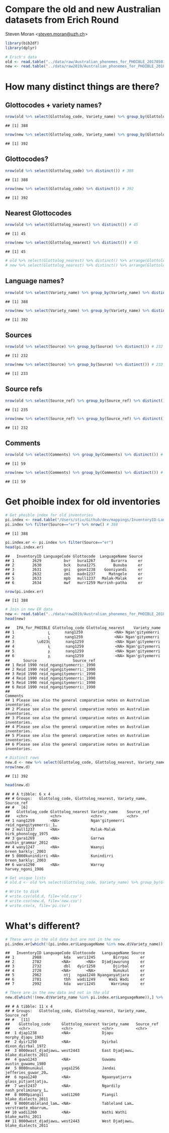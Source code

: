 Compare the old and new Australian datasets from Erich Round
================
Steven Moran &lt;<steven.moran@uzh.ch>&gt;

``` r
library(bib2df)
library(dplyr)
```

``` r
# Erich's data
old <- read.table("../data/raw/Australian_phonemes_for_PHOIBLE_20170501.txt", sep="\t", quote="\"", header=T, na.strings=c("","NA"), stringsAsFactors = FALSE)
new <- read.table("../data/raw2019/Australian_phonemes_for_PHOIBLE_20180114.tsv", sep="\t", quote="\"", header=T, na.strings=c("","NA"), stringsAsFactors = FALSE)
```

How many distinct things are there?
===================================

Glottocodes + variety names?
----------------------------

``` r
nrow(old %>% select(Glottolog_code, Variety_name) %>% group_by(Glottolog_code, Variety_name) %>% distinct()) # 388
```

    ## [1] 388

``` r
nrow(new %>% select(Glottolog_code, Variety_name) %>% group_by(Glottolog_code, Variety_name) %>% distinct()) # 392
```

    ## [1] 392

Glottocodes?
------------

``` r
nrow(old %>% select(Glottolog_code) %>% distinct()) # 388
```

    ## [1] 388

``` r
nrow(new %>% select(Glottolog_code) %>% distinct()) # 392
```

    ## [1] 392

Nearest Glottocodes
-------------------

``` r
nrow(old %>% select(Glottolog_nearest) %>% distinct()) # 45
```

    ## [1] 45

``` r
nrow(new %>% select(Glottolog_nearest) %>% distinct()) # 45
```

    ## [1] 45

``` r
# old %>% select(Glottolog_nearest) %>% distinct() %>% arrange(Glottolog_nearest)
# new %>% select(Glottolog_nearest) %>% distinct() %>% arrange(Glottolog_nearest)
```

Language names?
---------------

``` r
nrow(old %>% select(Variety_name) %>% group_by(Variety_name) %>% distinct()) # 388
```

    ## [1] 388

``` r
nrow(new %>% select(Variety_name) %>% group_by(Variety_name) %>% distinct()) # 392
```

    ## [1] 392

Sources
-------

``` r
nrow(old %>% select(Source) %>% group_by(Source) %>% distinct()) # 232
```

    ## [1] 232

``` r
nrow(new %>% select(Source) %>% group_by(Source) %>% distinct()) # 233
```

    ## [1] 233

Source refs
-----------

``` r
nrow(old %>% select(Source_ref) %>% group_by(Source_ref) %>% distinct()) # 235
```

    ## [1] 235

``` r
nrow(new %>% select(Source_ref) %>% group_by(Source_ref) %>% distinct()) # 232
```

    ## [1] 232

Comments
--------

``` r
nrow(old %>% select(Comments) %>% group_by(Comments) %>% distinct()) # 59
```

    ## [1] 59

``` r
nrow(new %>% select(Comments) %>% group_by(Comments) %>% distinct()) # 59
```

    ## [1] 59

Get phoible index for old inventories
=====================================

``` r
# Get phoible index for old inventories
pi.index <- read.table("/Users/stiv/Github/dev/mappings/InventoryID-LanguageCodes.tsv", sep="\t", quote="\"", header=T, na.strings=c("","NA"), stringsAsFactors = FALSE)
pi.index %>% filter(Source=="er") %>% nrow() # 388
```

    ## [1] 388

``` r
pi.index.er <- pi.index %>% filter(Source=="er")
head(pi.index.er)
```

    ##   InventoryID LanguageCode Glottocode  LanguageName Source
    ## 1        2629          bvr   bura1267       Burarra     er
    ## 2        2630          bck   buna1275        Bunuba     er
    ## 3        2631          gni   goon1238    Gooniyandi     er
    ## 4        2632          zml   madn1237      Matngele     er
    ## 5        2633          mpb   mull1237   Malak-Malak     er
    ## 6        2634          mwf   murr1259 Murrinh-patha     er

``` r
nrow(pi.index.er)
```

    ## [1] 388

``` r
# Join in new ER data
new <- read.table("../data/raw2019/Australian_phonemes_for_PHOIBLE_20180114.tsv", sep="\t", quote="\"", header=T, na.strings=c("","NA"), stringsAsFactors = FALSE)
head(new)
```

    ##   IPA_for_PHOIBLE Glottolog_code Glottolog_nearest    Variety_name
    ## 1               t̺͉       nang1259              <NA> Ngan'gityemerri
    ## 2               t̺͈       nang1259              <NA> Ngan'gityemerri
    ## 3          \u0236͈       nang1259              <NA> Ngan'gityemerri
    ## 4               k͈       nang1259              <NA> Ngan'gityemerri
    ## 5               p͉       nang1259              <NA> Ngan'gityemerri
    ## 6               p͈       nang1259              <NA> Ngan'gityemerri
    ##      Source                Source_ref
    ## 1 Reid 1990 reid_ngangityemerri:_1990
    ## 2 Reid 1990 reid_ngangityemerri:_1990
    ## 3 Reid 1990 reid_ngangityemerri:_1990
    ## 4 Reid 1990 reid_ngangityemerri:_1990
    ## 5 Reid 1990 reid_ngangityemerri:_1990
    ## 6 Reid 1990 reid_ngangityemerri:_1990
    ##                                                                   Comments
    ## 1 Please see also the general comparative notes on Australian inventories.
    ## 2 Please see also the general comparative notes on Australian inventories.
    ## 3 Please see also the general comparative notes on Australian inventories.
    ## 4 Please see also the general comparative notes on Australian inventories.
    ## 5 Please see also the general comparative notes on Australian inventories.
    ## 6 Please see also the general comparative notes on Australian inventories.

``` r
# Distinct rows
new.d <- new %>% select(Glottolog_code, Glottolog_nearest, Variety_name, Source_ref) %>% group_by(Glottolog_code, Glottolog_nearest, Variety_name, Source_ref) %>% distinct()
nrow(new.d)
```

    ## [1] 392

``` r
head(new.d)
```

    ## # A tibble: 6 x 4
    ## # Groups:   Glottolog_code, Glottolog_nearest, Variety_name, Source_ref
    ## #   [6]
    ##   Glottolog_code Glottolog_nearest Variety_name    Source_ref             
    ##   <chr>          <chr>             <chr>           <chr>                  
    ## 1 nang1259       <NA>              Ngan'gityemerri reid_ngangityemerri:_1…
    ## 2 mull1237       <NA>              Malak-Malak     birk_phonology_1975    
    ## 3 gara1269       <NA>              Garrwa          mushin_grammar_2012    
    ## 4 wany1247       <NA>              Waanyi          breen_barkly:_2003     
    ## 5 0000kunindirri <NA>              Kunindirri      breen_barkly:_2003     
    ## 6 wara1290       <NA>              Warray          harvey_ngoni_1986

``` r
# Get unique lists
# old.d <- old %>% select(Glottolog_code, Variety_name) %>% group_by(Glottolog_code, Variety_name) %>% distinct()

# Write to disk
# write.csv(old.d, file='old.csv')
# write.csv(new.d, file='new.csv')
# write.csv(x, file='pi.csv')
```

What's different?
=================

``` r
# These were in the old data but are not in the new
pi.index.er[which(!(pi.index.er$LanguageName %in% new.d$Variety_name)),] %>% arrange(LanguageName)
```

    ##   InventoryID LanguageCode Glottocode   LanguageName Source
    ## 1        2988          kda   wori1245        Birrpai     er
    ## 2        2782         <NA>       <NA>   Djadjawurung     er
    ## 3        2732          dbl   dyir1250        Djirbal     er
    ## 4        2728         <NA>       <NA>        Nunukul     er
    ## 5        2962          ntj   ngaa1240 Nyanganyatjara     er
    ## 6        2781          tbh   wadi1249      Wadi Wadi     er
    ## 7        2992          kda   wori1245       Warrimay     er

``` r
# There are in the new data and not in the old
new.d[which(!(new.d$Variety_name %in% pi.index.er$LanguageName)),] %>% arrange(Variety_name)
```

    ## # A tibble: 11 x 4
    ## # Groups:   Glottolog_code, Glottolog_nearest, Variety_name, Source_ref
    ## #   [11]
    ##    Glottolog_code     Glottolog_nearest Variety_name   Source_ref         
    ##    <chr>              <chr>             <chr>          <chr>              
    ##  1 djap1238           <NA>              Djapu          morphy_djapu_1983  
    ##  2 dyir1250           <NA>              Dyirbal        dixon_dyirbal_1972 
    ##  3 0000east_djadjawu… west2443          East Djadjawu… blake_dialects_2011
    ##  4 guwa1243           <NA>              Guwamu         austin_guwamu_1980 
    ##  5 0000nunukul        yaga1256          Jandai         jefferies_guwar_20…
    ##  6 ngaa1240           <NA>              Ngaanyatjarra  glass_pitjantjatja…
    ##  7 west2437           <NA>              Ngardily       nash_preliminary_1…
    ##  8 0000piangil        wadi1260          Piangil        blake_dialects_2011
    ##  9 0000tableland_lam… <NA>              Tableland Lam… verstraete_mbarrum…
    ## 10 wadi1260           <NA>              Wathi Wathi    blake_mathi_2011   
    ## 11 0000west_djadjawu… west2443          West Djadjawu… blake_dialects_2011
